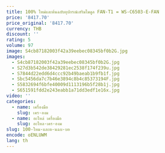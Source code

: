 ```yaml
---
title: 100% ใหม่และต้นฉบับอุปกรณ์เสริมโมดูล FAN-T1 = WS-C6503-E-FAN
price: '8417.70'
price_original: '8417.70'
currency: THB
discount: ''
rating: 5
volume: 97
image: S4cb87182003f42a39eebec08345bf0b2G.jpg
images:
  - S4cb87182003f42a39eebec08345bf0b2G.jpg
  - S27d3b542de38429281ec2538f174f239u.jpg
  - S7844d22edd6d4ccc92b49baeab1b9fb1f.jpg
  - Sbc5456da7c7b46e3894c8b4c85373194F.jpg
  - S5832694f6bfe40009d1113196b5f28b1j.jpg
  - S651591fdd2e243eabb1a71dd3edf1e16x.jpg
video: ''
categories:
  - name: เครื่องมือ
    slug: เคร-องม
  - name: อะไหล่ เครื่องมือ
    slug: อะไหล-เคร-องม
slug: 100-ใหม-และต-นฉบ-บอ
encode: oENLUWM
lang: th
---
```

  